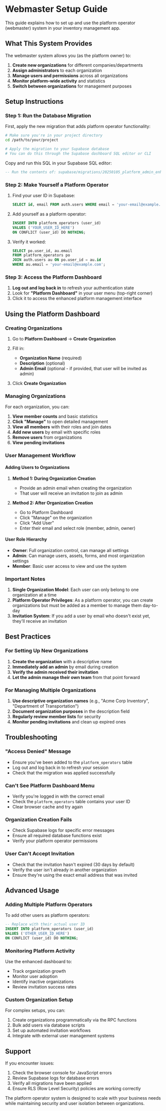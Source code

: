 # Webmaster Setup Guide

This guide explains how to set up and use the platform operator (webmaster) system in your inventory management app.

## What This System Provides

The webmaster system allows you (as the platform owner) to:

1. **Create new organizations** for different companies/departments
2. **Assign administrators** to each organization  
3. **Manage users and permissions** across all organizations
4. **Monitor platform-wide activity** and statistics
5. **Switch between organizations** for management purposes

## Setup Instructions

### Step 1: Run the Database Migration

First, apply the new migration that adds platform operator functionality:

```bash
# Make sure you're in your project directory
cd /path/to/your/project

# Apply the migration to your Supabase database
# You can do this through the Supabase dashboard SQL editor or CLI
```

Copy and run this SQL in your Supabase SQL editor:

```sql
-- Run the contents of: supabase/migrations/20250105_platform_admin_enhancements.sql
```

### Step 2: Make Yourself a Platform Operator

1. Find your user ID in Supabase:
   ```sql
   SELECT id, email FROM auth.users WHERE email = 'your-email@example.com';
   ```

2. Add yourself as a platform operator:
   ```sql
   INSERT INTO platform_operators (user_id) 
   VALUES ('YOUR_USER_ID_HERE')
   ON CONFLICT (user_id) DO NOTHING;
   ```

3. Verify it worked:
   ```sql
   SELECT po.user_id, au.email 
   FROM platform_operators po 
   JOIN auth.users au ON po.user_id = au.id 
   WHERE au.email = 'your-email@example.com';
   ```

### Step 3: Access the Platform Dashboard

1. **Log out and log back in** to refresh your authentication state
2. Look for **"Platform Dashboard"** in your user menu (top-right corner)
3. Click it to access the enhanced platform management interface

## Using the Platform Dashboard

### Creating Organizations

1. Go to **Platform Dashboard** → **Create Organization**
2. Fill in:
   - **Organization Name** (required)
   - **Description** (optional)
   - **Admin Email** (optional - if provided, that user will be invited as admin)

3. Click **Create Organization**

### Managing Organizations

For each organization, you can:

1. **View member counts** and basic statistics
2. **Click "Manage"** to open detailed management
3. **View all members** with their roles and join dates
4. **Add new users** by email with specific roles
5. **Remove users** from organizations
6. **View pending invitations**

### User Management Workflow

#### Adding Users to Organizations

1. **Method 1: During Organization Creation**
   - Provide an admin email when creating the organization
   - That user will receive an invitation to join as admin

2. **Method 2: After Organization Creation**
   - Go to Platform Dashboard
   - Click "Manage" on the organization
   - Click "Add User" 
   - Enter their email and select role (member, admin, owner)

#### User Role Hierarchy

- **Owner**: Full organization control, can manage all settings
- **Admin**: Can manage users, assets, forms, and most organization settings  
- **Member**: Basic user access to view and use the system

### Important Notes

1. **Single Organization Model**: Each user can only belong to one organization at a time
2. **Platform Operator Privileges**: As a platform operator, you can create organizations but must be added as a member to manage them day-to-day
3. **Invitation System**: If you add a user by email who doesn't exist yet, they'll receive an invitation

## Best Practices

### For Setting Up New Organizations

1. **Create the organization** with a descriptive name
2. **Immediately add an admin** by email during creation
3. **Verify the admin received their invitation**
4. **Let the admin manage their own team** from that point forward

### For Managing Multiple Organizations

1. **Use descriptive organization names** (e.g., "Acme Corp Inventory", "Department of Transportation")
2. **Document organization purposes** in the description field
3. **Regularly review member lists** for security
4. **Monitor pending invitations** and clean up expired ones

## Troubleshooting

### "Access Denied" Message
- Ensure you've been added to the `platform_operators` table
- Log out and log back in to refresh your session
- Check that the migration was applied successfully

### Can't See Platform Dashboard Menu
- Verify you're logged in with the correct email
- Check the `platform_operators` table contains your user ID
- Clear browser cache and try again

### Organization Creation Fails
- Check Supabase logs for specific error messages
- Ensure all required database functions exist
- Verify your platform operator permissions

### User Can't Accept Invitation
- Check that the invitation hasn't expired (30 days by default)
- Verify the user isn't already in another organization
- Ensure they're using the exact email address that was invited

## Advanced Usage

### Adding Multiple Platform Operators

To add other users as platform operators:

```sql
-- Replace with their actual user ID
INSERT INTO platform_operators (user_id) 
VALUES ('OTHER_USER_ID_HERE')
ON CONFLICT (user_id) DO NOTHING;
```

### Monitoring Platform Activity

Use the enhanced dashboard to:
- Track organization growth
- Monitor user adoption
- Identify inactive organizations
- Review invitation success rates

### Custom Organization Setup

For complex setups, you can:
1. Create organizations programmatically via the RPC functions
2. Bulk add users via database scripts
3. Set up automated invitation workflows
4. Integrate with external user management systems

## Support

If you encounter issues:
1. Check the browser console for JavaScript errors
2. Review Supabase logs for database errors
3. Verify all migrations have been applied
4. Ensure RLS (Row Level Security) policies are working correctly

The platform operator system is designed to scale with your business needs while maintaining security and user isolation between organizations. 